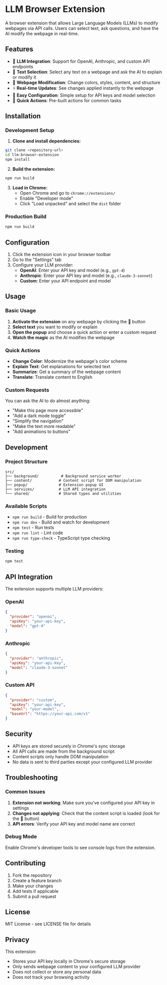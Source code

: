 # LLM Browser Extension

A browser extension that allows Large Language Models (LLMs) to modify webpages via API calls. Users can select text, ask questions, and have the AI modify the webpage in real-time.

## Features

- 🤖 **LLM Integration**: Support for OpenAI, Anthropic, and custom API endpoints
- 🎯 **Text Selection**: Select any text on a webpage and ask the AI to explain or modify it
- 🎨 **Webpage Modification**: Change colors, styles, content, and structure
- ⚡ **Real-time Updates**: See changes applied instantly to the webpage
- 🔧 **Easy Configuration**: Simple setup for API keys and model selection
- 🚀 **Quick Actions**: Pre-built actions for common tasks

## Installation

### Development Setup

1. **Clone and install dependencies:**

```bash
git clone <repository-url>
cd llm-browser-extension
npm install
```

2. **Build the extension:**

```bash
npm run build
```

3. **Load in Chrome:**
   - Open Chrome and go to `chrome://extensions/`
   - Enable "Developer mode"
   - Click "Load unpacked" and select the `dist` folder

### Production Build

```bash
npm run build
```

## Configuration

1. Click the extension icon in your browser toolbar
2. Go to the "Settings" tab
3. Configure your LLM provider:
   - **OpenAI**: Enter your API key and model (e.g., `gpt-4`)
   - **Anthropic**: Enter your API key and model (e.g., `claude-3-sonnet`)
   - **Custom**: Enter your API endpoint and model

## Usage

### Basic Usage

1. **Activate the extension** on any webpage by clicking the 🤖 button
2. **Select text** you want to modify or explain
3. **Open the popup** and choose a quick action or enter a custom request
4. **Watch the magic** as the AI modifies the webpage

### Quick Actions

- **Change Color**: Modernize the webpage's color scheme
- **Explain Text**: Get explanations for selected text
- **Summarize**: Get a summary of the webpage content
- **Translate**: Translate content to English

### Custom Requests

You can ask the AI to do almost anything:

- "Make this page more accessible"
- "Add a dark mode toggle"
- "Simplify the navigation"
- "Make the text more readable"
- "Add animations to buttons"

## Development

### Project Structure

```
src/
├── background/          # Background service worker
├── content/            # Content script for DOM manipulation
├── popup/              # Extension popup UI
├── services/           # LLM API integration
└── shared/             # Shared types and utilities
```

### Available Scripts

- `npm run build` - Build for production
- `npm run dev` - Build and watch for development
- `npm test` - Run tests
- `npm run lint` - Lint code
- `npm run type-check` - TypeScript type checking

### Testing

```bash
npm test
```

## API Integration

The extension supports multiple LLM providers:

### OpenAI

```json
{
  "provider": "openai",
  "apiKey": "your-api-key",
  "model": "gpt-4"
}
```

### Anthropic

```json
{
  "provider": "anthropic",
  "apiKey": "your-api-key",
  "model": "claude-3-sonnet"
}
```

### Custom API

```json
{
  "provider": "custom",
  "apiKey": "your-api-key",
  "model": "your-model",
  "baseUrl": "https://your-api.com/v1"
}
```

## Security

- API keys are stored securely in Chrome's sync storage
- All API calls are made from the background script
- Content scripts only handle DOM manipulation
- No data is sent to third parties except your configured LLM provider

## Troubleshooting

### Common Issues

1. **Extension not working**: Make sure you've configured your API key in settings
2. **Changes not applying**: Check that the content script is loaded (look for the 🤖 button)
3. **API errors**: Verify your API key and model name are correct

### Debug Mode

Enable Chrome's developer tools to see console logs from the extension.

## Contributing

1. Fork the repository
2. Create a feature branch
3. Make your changes
4. Add tests if applicable
5. Submit a pull request

## License

MIT License - see LICENSE file for details

## Privacy

This extension:

- Stores your API key locally in Chrome's secure storage
- Only sends webpage content to your configured LLM provider
- Does not collect or store any personal data
- Does not track your browsing activity
